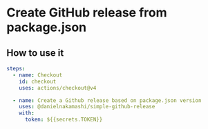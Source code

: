 # Create GitHub release from package.json

## How to use it

```yaml
steps:
  - name: Checkout
    id: checkout
    uses: actions/checkout@v4

  - name: Create a Github release based on package.json version
    uses: @danielnakamashi/simple-github-release
    with:
      token: ${{secrets.TOKEN}}
```
